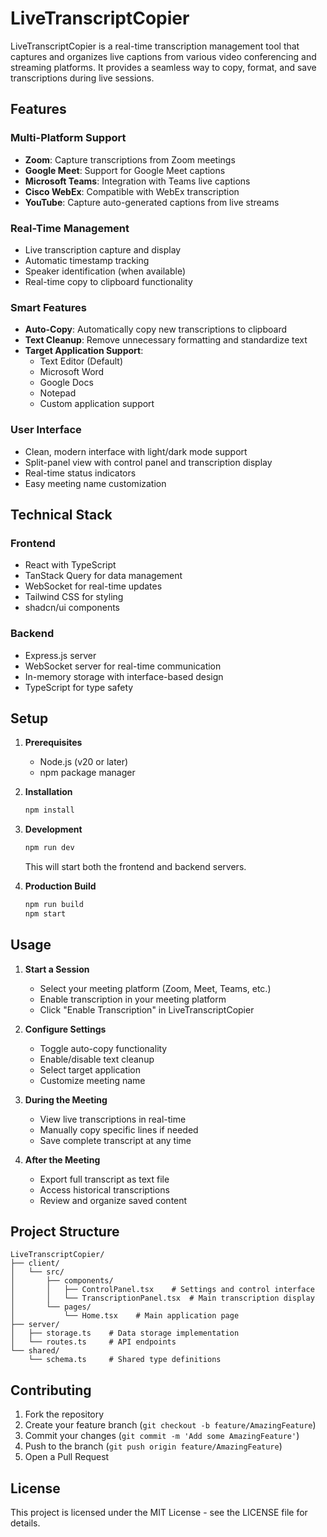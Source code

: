 # LiveTranscriptCopier

LiveTranscriptCopier is a real-time transcription management tool that captures and organizes live captions from various video conferencing and streaming platforms. It provides a seamless way to copy, format, and save transcriptions during live sessions.

## Features

### Multi-Platform Support
- **Zoom**: Capture transcriptions from Zoom meetings
- **Google Meet**: Support for Google Meet captions
- **Microsoft Teams**: Integration with Teams live captions
- **Cisco WebEx**: Compatible with WebEx transcription
- **YouTube**: Capture auto-generated captions from live streams

### Real-Time Management
- Live transcription capture and display
- Automatic timestamp tracking
- Speaker identification (when available)
- Real-time copy to clipboard functionality

### Smart Features
- **Auto-Copy**: Automatically copy new transcriptions to clipboard
- **Text Cleanup**: Remove unnecessary formatting and standardize text
- **Target Application Support**: 
  - Text Editor (Default)
  - Microsoft Word
  - Google Docs
  - Notepad
  - Custom application support

### User Interface
- Clean, modern interface with light/dark mode support
- Split-panel view with control panel and transcription display
- Real-time status indicators
- Easy meeting name customization

## Technical Stack

### Frontend
- React with TypeScript
- TanStack Query for data management
- WebSocket for real-time updates
- Tailwind CSS for styling
- shadcn/ui components

### Backend
- Express.js server
- WebSocket server for real-time communication
- In-memory storage with interface-based design
- TypeScript for type safety


## Setup

1. **Prerequisites**
   - Node.js (v20 or later)
   - npm package manager

2. **Installation**
   ```bash
   npm install
   ```

3. **Development**
   ```bash
   npm run dev
   ```
   This will start both the frontend and backend servers.

4. **Production Build**
   ```bash
   npm run build
   npm start
   ```

## Usage

1. **Start a Session**
   - Select your meeting platform (Zoom, Meet, Teams, etc.)
   - Enable transcription in your meeting platform
   - Click "Enable Transcription" in LiveTranscriptCopier

2. **Configure Settings**
   - Toggle auto-copy functionality
   - Enable/disable text cleanup
   - Select target application
   - Customize meeting name

3. **During the Meeting**
   - View live transcriptions in real-time
   - Manually copy specific lines if needed
   - Save complete transcript at any time

4. **After the Meeting**
   - Export full transcript as text file
   - Access historical transcriptions
   - Review and organize saved content

## Project Structure
```
LiveTranscriptCopier/
├── client/
│   └── src/
│       ├── components/
│       │   ├── ControlPanel.tsx    # Settings and control interface
│       │   └── TranscriptionPanel.tsx  # Main transcription display
│       └── pages/
│           └── Home.tsx    # Main application page
├── server/
│   ├── storage.ts    # Data storage implementation
│   └── routes.ts     # API endpoints
└── shared/
    └── schema.ts     # Shared type definitions
```

## Contributing

1. Fork the repository
2. Create your feature branch (`git checkout -b feature/AmazingFeature`)
3. Commit your changes (`git commit -m 'Add some AmazingFeature'`)
4. Push to the branch (`git push origin feature/AmazingFeature`)
5. Open a Pull Request

## License

This project is licensed under the MIT License - see the LICENSE file for details.
